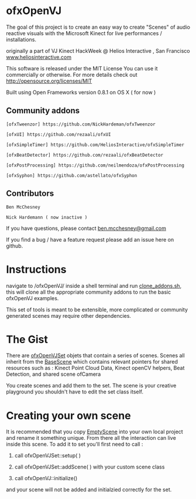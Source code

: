 
# ofxOpenVJ #


The goal of this project is to create an easy way
to create "Scenes" of audio reactive visuals with the Microsoft Kinect for live performances / installations.


originally a part of VJ Kinect HackWeek
@ Helios Interactive , San Francisco
www.heliosinteractive.com


This software is released under the MIT License
You can use it commercially or otherwise. For more details check out
http://opensource.org/licenses/MIT

Built using Open Frameworks version 0.8.1 on OS X ( for now ) 

## Community addons 
	[ofxTweenzor] https://github.com/NickHardeman/ofxTweenzor
	
	[ofxUI] https://github.com/rezaali/ofxUI
	
	[ofxSimpleTimer] https://github.com/HeliosInteractive/ofxSimpleTimer
	
	[ofxBeatDetector] https://github.com/rezaali/ofxBeatDetector
	
	[ofxPostProcessing] https://github.com/neilmendoza/ofxPostProcessing
	
	[ofxSyphon] https://github.com/astellato/ofxSyphon

## Contributors 
	Ben McChesney
		
	Nick Hardemann ( now inactive ) 
	
If you have questions, please contact ben.mcchesney@gmail.com 

If you find a bug / have a feature request please add an issue here on github.



Instructions
===========================================
navigate to /ofxOpenVJ/ inside a shell terminal and run [clone_addons.sh](clone_addons.sh), this will clone all the appropriate community addons to run the basic ofxOpenVJ examples.

This set of tools is meant to be extensible, more complicated or community generated scenes may require other dependencies.


The Gist
=============================================
There are [ofxOpenVJSet](src/ofxOpenVJSet.h) objets that contain a series of scenes. Scenes all inherit from the [BaseScene](src/BaseScene.h) which contains relevant pointers for shared resources such as : Kinect Point Cloud Data, Kinect openCV helpers, Beat Detection, and shared scene ofCamera


 You create scenes and add them to the set. The scene is your creative playground you shouldn't have to edit the set class itself.


Creating your own scene
=============================================
It is recommended that you copy [EmptyScene](src/EmptyScene.h) into your own local project and rename it something unique. From there all the interaction can live inside this scene. To add it to set you'll first need to call : 

1) call ofxOpenVJSet::setup( ) 

2) call ofxOpenVJSet::addScene( ) with your custom scene class

3) call ofxOpenVJ::initialize() 


and your scene will not be added and initialzied correctly for the set.



